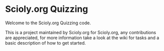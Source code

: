 Scioly.org Quizzing
====

Welcome to the Scioly.org Quizzing code.

This is a project maintained by Scioly.org for Scioly.org, any contributions are appreciated, for more information take a look at the wiki for tasks and a basic description of how to get started.
